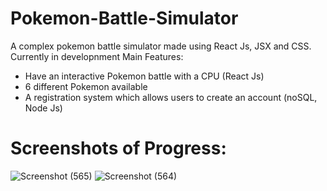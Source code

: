 # Pokemon-Battle-Simulator
A complex pokemon battle simulator made using React Js, JSX and CSS.
Currently in developnment
Main Features:
- Have an interactive Pokemon battle with a CPU (React Js)
- 6 different Pokemon available 
- A registration system which allows users to create an account (noSQL, Node Js)

# Screenshots of Progress:


![Screenshot (565)](https://user-images.githubusercontent.com/55166073/125145948-97981a00-e0f1-11eb-8d41-8a1f52089d0f.png)
![Screenshot (564)](https://user-images.githubusercontent.com/55166073/125145953-9c5cce00-e0f1-11eb-88a2-a5861e30b857.png)



